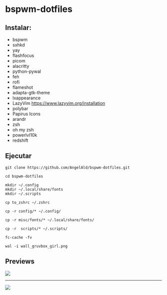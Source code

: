 # bspwm-dotfiles

## Instalar:

* bspwm
* sxhkd
* yay
* flashfocus
* picom 
* alacritty
* python-pywal
* feh
* rofi
* flameshot
* adapta-gtk-theme
* lxappearance
* LazyVim https://www.lazyvim.org/installation
* polybar
* Papirus Icons
* arandr
* zsh
* oh my zsh
* powerlvl10k
* redshift

## Ejecutar

```
git clone https://github.com/AngelAld/bspwm-dotfiles.git

cd bspwm-dotfiles

mkdir ~/.config
mkdir ~/.local/share/fonts
mkdir ~/.scripts

cp to_zshrc ~/.zshrc

cp -r config/* ~/.config/ 

cp -r misc/fonts/* ~/.local/share/fonts/ 

cp -r  scripts/* ~/.scripts/ 

fc-cache -fv

wal -i wall_gruvbox_girl.png

```

## Previews

![](https://i.imgur.com/Tturtwy.png)

---
![](https://i.imgur.com/lBFmulk.png)